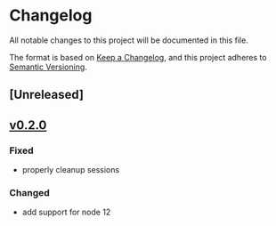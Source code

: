 # Changelog
All notable changes to this project will be documented in this file.

The format is based on [Keep a Changelog](https://keepachangelog.com/en/1.0.0/),
and this project adheres to [Semantic Versioning](https://semver.org/spec/v2.0.0.html).

## [Unreleased]

## [v0.2.0](https://github.com/cloudogu/cas-authentication/releases/tag/v0.2.0)

### Fixed

- properly cleanup sessions

### Changed

- add support for node 12